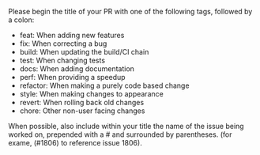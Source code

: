 Please begin the title of your PR with one of the following tags, followed by a colon:

- feat: When adding new features
- fix: When correcting a bug
- build: When updating the build/CI chain
- test: When changing tests
- docs: When adding documentation
- perf: When providing a speedup
- refactor: When making a purely code based change
- style: When making changes to appearance
- revert: When rolling back old changes
- chore: Other non-user facing changes

When possible, also include within your title the name of the issue
being worked on, prepended with a # and surrounded by
parentheses. (for exame, (#1806) to reference issue 1806).
